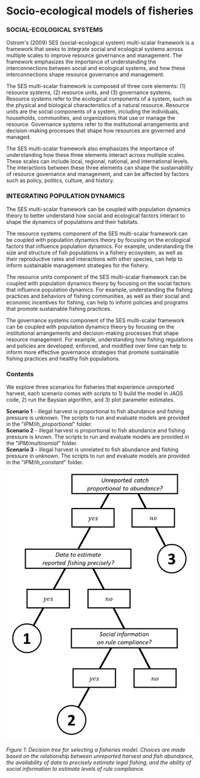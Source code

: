# Socio-ecological models of fisheries

### SOCIAL-ECOLOGICAL SYSTEMS
Ostrom's (2009) SES (social-ecological system) multi-scalar framework is a framework that seeks to integrate social and ecological systems across multiple scales to improve resource governance and management. The framework emphasizes the importance of understanding the interconnections between social and ecological systems, and how these interconnections shape resource governance and management.

The SES multi-scalar framework is composed of three core elements: (1) resource systems, (2) resource units, and (3) governance systems. Resource systems refer to the ecological components of a system, such as the physical and biological characteristics of a natural resource. Resource units are the social components of a system, including the individuals, households, communities, and organizations that use or manage the resource. Governance systems refer to the institutional arrangements and decision-making processes that shape how resources are governed and managed.

The SES multi-scalar framework also emphasizes the importance of understanding how these three elements interact across multiple scales. These scales can include local, regional, national, and international levels. The interactions between these three elements can shape the sustainability of resource governance and management, and can be affected by factors such as policy, politics, culture, and history.

### INTEGRATING POPULATION DYNAMICS
The SES multi-scalar framework can be coupled with population dynamics theory to better understand how social and ecological factors interact to shape the dynamics of populations and their habitats.

The resource systems component of the SES multi-scalar framework can be coupled with population dynamics theory by focusing on the ecological factors that influence population dynamics. For example, understanding the size and structure of fish populations in a fishery ecosystem, as well as their reproductive rates and interactions with other species, can help to inform sustainable management strategies for the fishery.

The resource units component of the SES multi-scalar framework can be coupled with population dynamics theory by focusing on the social factors that influence population dynamics. For example, understanding the fishing practices and behaviors of fishing communities, as well as their social and economic incentives for fishing, can help to inform policies and programs that promote sustainable fishing practices.

The governance systems component of the SES multi-scalar framework can be coupled with population dynamics theory by focusing on the institutional arrangements and decision-making processes that shape resource management. For example, understanding how fishing regulations and policies are developed, enforced, and modified over time can help to inform more effective governance strategies that promote sustainable fishing practices and healthy fish populations.


### Contents
We explore three scenarios for fisheries that experience unreported harvest, each scenario comes with scripts to 1) build the model in JAGS code, 2) run the Baysian algorithm, and 3) plot parameter estimates.

**Scenario 1** - illegal harvest is proportional to fish abundance and fishing pressure is unknown. The scripts to run and evaluate models are provided in the "_IPM/ih_proportional_" folder.\
**Scenario 2** - illegal harvest is proportional to fish abundance and fishing pressure is known. The scripts to run and evaluate models are provided in the "_IPM/multinomial_" folder.\
**Scenario 3** - illegal harvest is unrelated to fish abundance and fishing pressure in unknown. The scripts to run and evaluate models are provided in the "_IPM/ih_constant_" folder.


![Conceptual Flow Chart](chans_conceptual_fig.png)

_Figure 1: Decision tree for selecting a fisheries model. Choices are made based on the relationship between unreported harvest and fish abundance, the availability of data to precisely estimate legal fishing, and the ability of social information to estimate levels of rule compliance._
